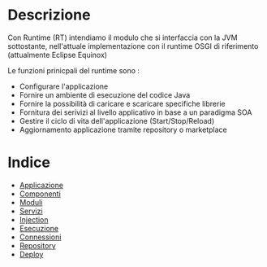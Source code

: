 # Descrizione
Con Runtime (RT) intendiamo il modulo che si interfaccia con la JVM sottostante, nell'attuale implementazione con il runtime OSGI di riferimento (attualmente Eclipse Equinox)

Le funzioni prinicpali del runtime sono : 
-  Configurare l'applicazione
-  Fornire un ambiente di esecuzione del codice Java
-  Fornire la possibilità di caricare e scaricare specifiche librerie
-  Fornitura dei serivizi al livello applicativo in base a un paradigma SOA
-  Gestire il ciclo di vita dell'applicazione (Start/Stop/Reload)
-  Aggiornamento applicazione tramite repository o marketplace

# Indice
- [Applicazione](Sorgenti/DOC/TA/B£AMO/MURUNT_01)
- [Componenti](Sorgenti/DOC/TA/B£AMO/MURUNT_02)
- [Moduli](Sorgenti/DOC/TA/B£AMO/MURUNT_03)
- [Servizi](Sorgenti/DOC/TA/B£AMO/MURUNT_04)
- [Injection](Sorgenti/DOC/TA/B£AMO/MURUNT_05)
- [Esecuzione](Sorgenti/DOC/TA/B£AMO/MURUNT_06)
- [Connessioni](Sorgenti/DOC/TA/B£AMO/MURUNT_07)
- [Repository](Sorgenti/DOC/TA/B£AMO/MURUNT_08)
- [Deploy](Sorgenti/DOC/TA/B£AMO/MURUNT_09)
